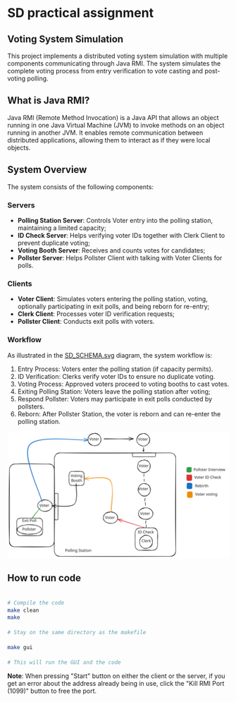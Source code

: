 # SD practical assignment

## Voting System Simulation
<!-- This project implements a distributed voting system simulation with multiple components communicating through a message-passing architecture and Java sockets. The system simulates the complete voting process from entry verification to vote casting and post-voting polling.  but with rmi-->
This project implements a distributed voting system simulation with multiple components communicating through Java RMI. The system simulates the complete voting process from entry verification to vote casting and post-voting polling.

## What is Java RMI?
Java RMI (Remote Method Invocation) is a Java API that allows an object running in one Java Virtual Machine (JVM) to invoke methods on an object running in another JVM. It enables remote communication between distributed applications, allowing them to interact as if they were local objects.

## System Overview
The system consists of the following components:

### Servers
- **Polling Station Server**: Controls Voter entry into the polling station, maintaining a limited capacity;
- **ID Check Server**: Helps verifying voter IDs together with Clerk Client to prevent duplicate voting;
- **Voting Booth Server**: Receives and counts votes for candidates;
- **Pollster Server**: Helps Pollster Client with talking with Voter Clients for polls.

### Clients

- **Voter Client**: Simulates voters entering the polling station, voting, optionally participating in exit polls, and being reborn for re-entry;
- **Clerk Client**: Processes voter ID verification requests;
- **Pollster Client**: Conducts exit polls with voters.

### Workflow

As illustrated in the [SD_SCHEMA.svg](SD_SCHEMA.svg) diagram, the system workflow is:

1. Entry Process: Voters enter the polling station (if capacity permits).
2. ID Verification: Clerks verify voter IDs to ensure no duplicate voting.
3. Voting Process: Approved voters proceed to voting booths to cast votes.
4. Exiting Polling Station: Voters leave the polling station after voting;
5. Respond Pollster: Voters may participate in exit polls conducted by pollsters.
6. Reborn: After Pollster Station, the voter is reborn and can re-enter the polling station.

![SD_SCHEMA](SD_SCHEMA.svg)

## How to run code

```bash

# Compile the code
make clean
make

# Stay on the same directory as the makefile

make gui

# This will run the GUI and the code

```

**Note**: When pressing "Start" button on either the client or the server, if you get an error about the address already being in use, click the "Kill RMI Port (1099)" button to free the port.
